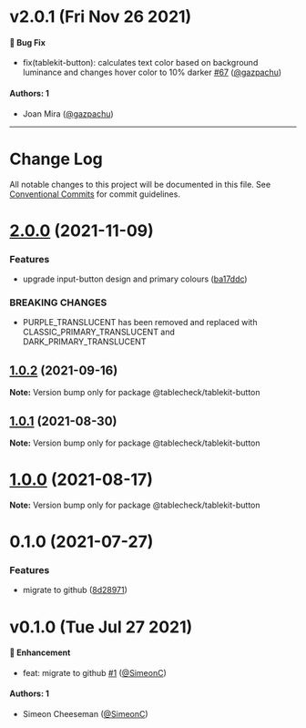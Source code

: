 # v2.0.1 (Fri Nov 26 2021)

#### 🐛 Bug Fix

- fix(tablekit-button): calculates text color based on background luminance and changes hover color to 10% darker [#67](https://github.com/tablecheck/tablekit/pull/67) ([@gazpachu](https://github.com/gazpachu))

#### Authors: 1

- Joan Mira ([@gazpachu](https://github.com/gazpachu))

---

# Change Log

All notable changes to this project will be documented in this file.
See [Conventional Commits](https://conventionalcommits.org) for commit guidelines.

# [2.0.0](https://github.com/tablecheck/tablekit/compare/@tablecheck/tablekit-button@1.0.2...@tablecheck/tablekit-button@2.0.0) (2021-11-09)


### Features

* upgrade input-button design and primary colours ([ba17ddc](https://github.com/tablecheck/tablekit/commit/ba17ddccb7634573f8c151a734d2f1acb3b82ec7))


### BREAKING CHANGES

* PURPLE_TRANSLUCENT has been removed and replaced with CLASSIC_PRIMARY_TRANSLUCENT and DARK_PRIMARY_TRANSLUCENT





## [1.0.2](https://github.com/tablecheck/tablekit/compare/@tablecheck/tablekit-button@1.0.1...@tablecheck/tablekit-button@1.0.2) (2021-09-16)

**Note:** Version bump only for package @tablecheck/tablekit-button





## [1.0.1](https://github.com/tablecheck/tablekit/compare/@tablecheck/tablekit-button@1.0.0...@tablecheck/tablekit-button@1.0.1) (2021-08-30)

**Note:** Version bump only for package @tablecheck/tablekit-button





# [1.0.0](https://github.com/tablecheck/tablekit/compare/@tablecheck/tablekit-button@0.1.0...@tablecheck/tablekit-button@1.0.0) (2021-08-17)

**Note:** Version bump only for package @tablecheck/tablekit-button





# 0.1.0 (2021-07-27)


### Features

* migrate to github ([8d28971](https://github.com/tablecheck/tablekit/commit/8d28971175010fcb2a3cd9c48a749e7af1bdc9f9))





# v0.1.0 (Tue Jul 27 2021)

#### 🚀 Enhancement

- feat: migrate to github [#1](https://github.com/tablecheck/tablekit/pull/1) ([@SimeonC](https://github.com/SimeonC))

#### Authors: 1

- Simeon Cheeseman ([@SimeonC](https://github.com/SimeonC))
